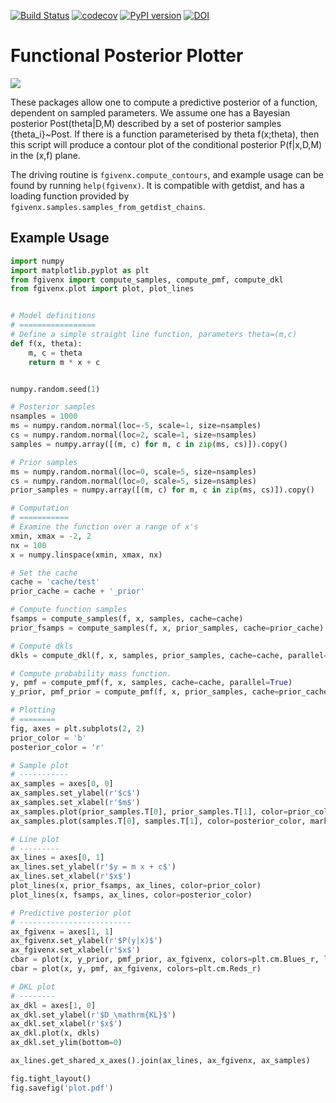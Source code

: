 [![Build Status](https://travis-ci.org/williamjameshandley/fgivenx.svg?branch=master)](https://travis-ci.org/williamjameshandley/fgivenx)
[![codecov](https://codecov.io/gh/williamjameshandley/fgivenx/branch/master/graph/badge.svg)](https://codecov.io/gh/williamjameshandley/fgivenx)
[![PyPI version](https://badge.fury.io/py/fgivenx.svg)](https://badge.fury.io/py/fgivenx)
[![DOI](https://zenodo.org/badge/DOI/10.5281/zenodo.1310715.svg)](https://doi.org/10.5281/zenodo.1310715)

Functional Posterior Plotter
============================
![](https://raw.github.com/williamjameshandley/fgivenx/master/plot.png)

These packages allow one to compute a predictive posterior of a function,
dependent on sampled parameters. We assume one has a Bayesian posterior
Post(theta|D,M) described by a set of posterior samples {theta_i}~Post. If
there is a function parameterised by theta f(x;theta), then this script will
produce a contour plot of the conditional posterior P(f|x,D,M) in the (x,f)
plane.

The driving routine is `fgivenx.compute_contours`, and example usage can be
found by running `help(fgivenx)`. It is compatible with getdist, and has a
loading function provided by `fgivenx.samples.samples_from_getdist_chains`.

Example Usage
-------------

```python
import numpy
import matplotlib.pyplot as plt
from fgivenx import compute_samples, compute_pmf, compute_dkl
from fgivenx.plot import plot, plot_lines


# Model definitions
# =================
# Define a simple straight line function, parameters theta=(m,c)
def f(x, theta):
    m, c = theta
    return m * x + c


numpy.random.seed(1)

# Posterior samples
nsamples = 1000
ms = numpy.random.normal(loc=-5, scale=1, size=nsamples)
cs = numpy.random.normal(loc=2, scale=1, size=nsamples)
samples = numpy.array([(m, c) for m, c in zip(ms, cs)]).copy()

# Prior samples
ms = numpy.random.normal(loc=0, scale=5, size=nsamples)
cs = numpy.random.normal(loc=0, scale=5, size=nsamples)
prior_samples = numpy.array([(m, c) for m, c in zip(ms, cs)]).copy()

# Computation
# ===========
# Examine the function over a range of x's
xmin, xmax = -2, 2
nx = 100
x = numpy.linspace(xmin, xmax, nx)

# Set the cache
cache = 'cache/test'
prior_cache = cache + '_prior'

# Compute function samples
fsamps = compute_samples(f, x, samples, cache=cache)
prior_fsamps = compute_samples(f, x, prior_samples, cache=prior_cache)

# Compute dkls
dkls = compute_dkl(f, x, samples, prior_samples, cache=cache, parallel=True)

# Compute probability mass function.
y, pmf = compute_pmf(f, x, samples, cache=cache, parallel=True)
y_prior, pmf_prior = compute_pmf(f, x, prior_samples, cache=prior_cache, parallel=True)

# Plotting
# ========
fig, axes = plt.subplots(2, 2)
prior_color = 'b'
posterior_color = 'r'

# Sample plot
# -----------
ax_samples = axes[0, 0]
ax_samples.set_ylabel(r'$c$')
ax_samples.set_xlabel(r'$m$')
ax_samples.plot(prior_samples.T[0], prior_samples.T[1], color=prior_color, marker='.', linestyle='')
ax_samples.plot(samples.T[0], samples.T[1], color=posterior_color, marker='.', linestyle='')

# Line plot
# ---------
ax_lines = axes[0, 1]
ax_lines.set_ylabel(r'$y = m x + c$')
ax_lines.set_xlabel(r'$x$')
plot_lines(x, prior_fsamps, ax_lines, color=prior_color)
plot_lines(x, fsamps, ax_lines, color=posterior_color)

# Predictive posterior plot
# -------------------------
ax_fgivenx = axes[1, 1]
ax_fgivenx.set_ylabel(r'$P(y|x)$')
ax_fgivenx.set_xlabel(r'$x$')
cbar = plot(x, y_prior, pmf_prior, ax_fgivenx, colors=plt.cm.Blues_r, lines=False)
cbar = plot(x, y, pmf, ax_fgivenx, colors=plt.cm.Reds_r)

# DKL plot
# --------
ax_dkl = axes[1, 0]
ax_dkl.set_ylabel(r'$D_\mathrm{KL}$')
ax_dkl.set_xlabel(r'$x$')
ax_dkl.plot(x, dkls)
ax_dkl.set_ylim(bottom=0)

ax_lines.get_shared_x_axes().join(ax_lines, ax_fgivenx, ax_samples)

fig.tight_layout()
fig.savefig('plot.pdf')
```
